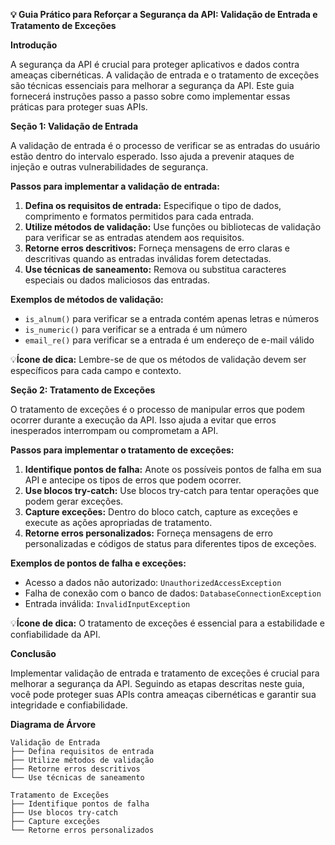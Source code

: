 **💡 Guia Prático para Reforçar a Segurança da API: Validação de Entrada e Tratamento de Exceções**

**Introdução**

A segurança da API é crucial para proteger aplicativos e dados contra ameaças cibernéticas. A validação de entrada e o tratamento de exceções são técnicas essenciais para melhorar a segurança da API. Este guia fornecerá instruções passo a passo sobre como implementar essas práticas para proteger suas APIs.

**Seção 1: Validação de Entrada**

A validação de entrada é o processo de verificar se as entradas do usuário estão dentro do intervalo esperado. Isso ajuda a prevenir ataques de injeção e outras vulnerabilidades de segurança.

**Passos para implementar a validação de entrada:**

1. **Defina os requisitos de entrada:** Especifique o tipo de dados, comprimento e formatos permitidos para cada entrada.
2. **Utilize métodos de validação:** Use funções ou bibliotecas de validação para verificar se as entradas atendem aos requisitos.
3. **Retorne erros descritivos:** Forneça mensagens de erro claras e descritivas quando as entradas inválidas forem detectadas.
4. **Use técnicas de saneamento:** Remova ou substitua caracteres especiais ou dados maliciosos das entradas.

**Exemplos de métodos de validação:**

* `is_alnum()` para verificar se a entrada contém apenas letras e números
* `is_numeric()` para verificar se a entrada é um número
* `email_re()` para verificar se a entrada é um endereço de e-mail válido

💡**Ícone de dica:** Lembre-se de que os métodos de validação devem ser específicos para cada campo e contexto.

**Seção 2: Tratamento de Exceções**

O tratamento de exceções é o processo de manipular erros que podem ocorrer durante a execução da API. Isso ajuda a evitar que erros inesperados interrompam ou comprometam a API.

**Passos para implementar o tratamento de exceções:**

1. **Identifique pontos de falha:** Anote os possíveis pontos de falha em sua API e antecipe os tipos de erros que podem ocorrer.
2. **Use blocos try-catch:** Use blocos try-catch para tentar operações que podem gerar exceções.
3. **Capture exceções:** Dentro do bloco catch, capture as exceções e execute as ações apropriadas de tratamento.
4. **Retorne erros personalizados:** Forneça mensagens de erro personalizadas e códigos de status para diferentes tipos de exceções.

**Exemplos de pontos de falha e exceções:**

* Acesso a dados não autorizado: `UnauthorizedAccessException`
* Falha de conexão com o banco de dados: `DatabaseConnectionException`
* Entrada inválida: `InvalidInputException`

💡**Ícone de dica:** O tratamento de exceções é essencial para a estabilidade e confiabilidade da API.

**Conclusão**

Implementar validação de entrada e tratamento de exceções é crucial para melhorar a segurança da API. Seguindo as etapas descritas neste guia, você pode proteger suas APIs contra ameaças cibernéticas e garantir sua integridade e confiabilidade.

**Diagrama de Árvore**

```
Validação de Entrada
├── Defina requisitos de entrada
├── Utilize métodos de validação
├── Retorne erros descritivos
└── Use técnicas de saneamento

Tratamento de Exceções
├── Identifique pontos de falha
├── Use blocos try-catch
├── Capture exceções
└── Retorne erros personalizados
```